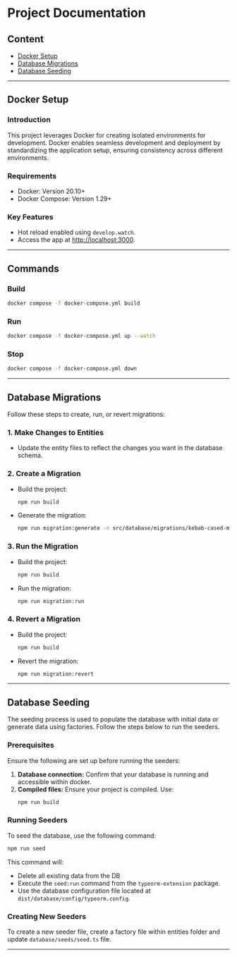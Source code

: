 # Project Documentation

## Content

- [Docker Setup](#docker-setup)
- [Database Migrations](#database-migrations)
- [Database Seeding](#database-seeding)

---

## Docker Setup

### Introduction

This project leverages Docker for creating isolated environments for development. Docker enables seamless development and deployment by standardizing the application setup, ensuring consistency across different environments.

### Requirements

- Docker: Version 20.10+
- Docker Compose: Version 1.29+

### Key Features
   - Hot reload enabled using `develop.watch`.
   - Access the app at [http://localhost:3000](http://localhost:3000).

---

## Commands

### **Build**

  ```bash
  docker compose -f docker-compose.yml build
  ```

### **Run**

  ```bash
  docker compose -f docker-compose.yml up --watch
  ```

### **Stop**

  ```bash
  docker compose -f docker-compose.yml down
  ```

---

## Database Migrations

Follow these steps to create, run, or revert migrations:

### 1. Make Changes to Entities
- Update the entity files to reflect the changes you want in the database schema.

### 2. Create a Migration
- Build the project:
  ```bash
  npm run build
  ```
- Generate the migration:
  ```bash
  npm run migration:generate -n src/database/migrations/kebab-cased-migration-name
  ```

### 3. Run the Migration
- Build the project:
  ```bash
  npm run build
  ```
- Run the migration:
  ```bash
  npm run migration:run
  ```

### 4. Revert a Migration
- Build the project:
  ```bash
  npm run build
  ```
- Revert the migration:
  ```bash
  npm run migration:revert
  ```

---

## Database Seeding

The seeding process is used to populate the database with initial data or generate data using factories. Follow the steps below to run the seeders.

### Prerequisites
Ensure the following are set up before running the seeders:
1. **Database connection:** Confirm that your database is running and accessible within docker.
2. **Compiled files:** Ensure your project is compiled. Use:
   ```bash
   npm run build
   ```

### Running Seeders
To seed the database, use the following command:
```bash
npm run seed
```

This command will:
- Delete all existing data from the DB
- Execute the `seed:run` command from the `typeorm-extension` package.
- Use the database configuration file located at `dist/database/config/typeorm.config`.

### Creating New Seeders
To create a new seeder file, create a factory file within entities folder and update `database/seeds/seed.ts` file.

---